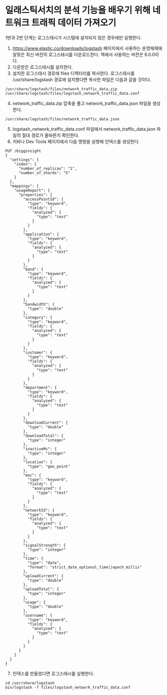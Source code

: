 # 일래스틱서치의 분석 기능을 배우기 위해 네트워크 트래픽 데이터 가져오기

1번과 2번 단계는 로그스태시가 시스템에 설치되지 않은 경우에만 실행한다.

1. https://www.elastic.co/downloads/logstash 페이지에서 사용하는 운영체제에 알맞은 최신 버전의 로그스태시를 다운로드한다. 책에서 사용하는 버전은 6.0.0이다.
2. 다운받은 로그스태시를 설치한다.
3. 설치한 로그스태시 경로에 files 디렉터리를 복사한다. 로그스태시를 /usr/share/logstash 경로에 설치했다면 복사한 파일은 다음과 같을 것이다.

```shell
/usr/share/logstash/files/network_traffic_data.zip
/usr/share/logstash/files/logstash_network_traffic_data.conf
```

4. network_traffic_data.zip 압축을 풀고 network_traffic_data.json 파일을 생성한다.

```shell
/usr/share/logstash/files/network_traffic_data.json
```

5. logstash_network_traffic_data.conf 파일에서 network_traffic_data.json 파일의 절대 경로가 올바른지 확인한다.
6. 키바나 Dev Tools 페이지에서 다음 명령을 실행해 인덱스를 생성한다.

```shell
PUT /bigginsight
{
  "settings": {
    "index": {
      "number_of_replicas": "1",
      "number_of_shards": "5"
    }
  },
  "mappings": {
    "usageReport": {
      "properties": {
        "accessPointId": {
          "type": "keyword",
          "fields": {
            "analyzed": {
              "type": "text"
            }
          }
        },
        "application": {
          "type": "keyword",
          "fields": {
            "analyzed": {
              "type": "text"
            }
          }
        },
        "band": {
          "type": "keyword",
          "fields": {
            "analyzed": {
              "type": "text"
            }
          }
        },
        "bandwidth": {
          "type": "double"
        },
        "category": {
          "type": "keyword",
          "fields": {
            "analyzed": {
              "type": "text"
            }
          }
        },
        "customer": {
          "type": "keyword",
          "fields": {
            "analyzed": {
              "type": "text"
            }
          }
        },
        "department": {
          "type": "keyword",
          "fields": {
            "analyzed": {
              "type": "text"
            }
          }
        },
        "downloadCurrent": {
          "type": "double"
        },
        "downloadTotal": {
          "type": "integer"
        },
        "inactiveMs": {
          "type": "integer"
        },
        "location": {
          "type": "geo_point"
        },
        "mac": {
          "type": "keyword",
          "fields": {
            "analyzed": {
              "type": "text"
            }
          }
        },
        "networkId": {
          "type": "keyword",
          "fields": {
            "analyzed": {
              "type": "text"
            }
          }
        },
        "signalStrength": {
          "type": "integer"
        },
        "time": {
          "type": "date",
          "format": "strict_date_optional_time||epoch_millis"
        },
        "uploadCurrent": {
          "type": "double"
        },
        "uploadTotal": {
          "type": "integer"
        },
        "usage": {
          "type": "double"
        },
        "username": {
          "type": "keyword",
          "fields": {
            "analyzed": {
              "type": "text"
            }
          }
        }
      }
    }
  }
}
```

7. 인덱스를 만들었다면 로그스태시를 실행한다.

```shell
cd /usr/share/logstash
bin/logstash -f files/logstash_network_traffic_data.conf
```
